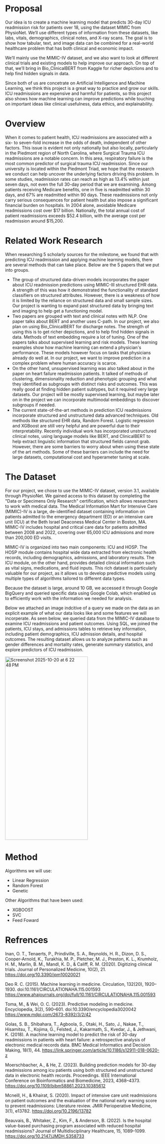 # Proposal
  Our idea is to create a machine learning model that predicts 30-day ICU readmission risk for patients over 18, using the dataset MIMIC from PhysioNet. We’ll use different types of information from these datasets, like labs, vitals, demographics, clinical notes, and X-ray scans. The goal is to show how tabular, text, and image data can be combined for a real-world healthcare problem that has both clinical and economic impact.

  We’ll mainly use the MIMIC-IV dataset, and we also want to look at different clinical trials and existing models to help improve our approach. On top of that, we’ll bring in Bio_ClinicalBERT from Kaggle for richer depictions and to help find hidden signals in data. 

  Since both of us are concetrate on Artificial Intelligence and Machine Learning, we think this project is a great way to practice and grow our skills. ICU readmissions are expensive and harmful for patients, so this project also shows how machine learning can improve predictions while touching on important ideas like clinical usefulness, data ethics, and explainability.

# Overview
 When it comes to patient health, ICU readmissions are associated with a six- to seven-fold increase in the odds of death, independent of other factors. This issue is evident not only nationally but also locally, particularly in the Piedmont region of North Carolina, where Surgical Trauma ICU readmissions are a notable concern. In this area, respiratory failure is the most common predictor of surgical trauma ICU readmission. Since our university is located within the Piedmont Triad, we hope that the research we conduct can help uncover the underlying factors driving this problem. In some studies, readmission rates can reach as high as 13.4% within just seven days, not even the full 30-day period that we are examining. Among patients receiving Medicare benefits, one in five is readmitted within 30 days, and 67% are readmitted within 90 days. These readmissions not only carry serious consequences for patient health but also impose a significant financial burden on hospitals. In 2004 alone, avoidable Medicare readmissions cost over $17 billion. Nationally, the total annual cost of patient readmissions exceeds $52.4 billion, with the average cost per readmission around $15,200. 

# Related Work Research
When researching 5 scholarly sources for the milestone, we found that with predicting ICU readmission and applying machine learning models, there are several methods that can take place. Below are the 5 papers that we put into groups.
- The group of structured data-driven models incorporates the paper about ICU readmission predictions using MIMIC-III structured EHR data. A strength of this was how it demonstrated the functionality of standard classifiers on structured attributes. However, there is a weakness of how it is limited by the reliance on structured data and small sample sizes. Our project is wanting to expand past structured data by bringing text and imaging to help get a functioning model. 
- Two papers are grouped with text and clinical notes with NLP. One paper talks about BERT and another uses C-path. In our project, we also plan on using Bio_ClinicalBERT for discharge notes. The strength of using this is to get richer depictions, and to help find hidden signals in data. Methods of text embedding require a lot of tuning. 
One of the papers talks about supervised learning and risk models. These learning examples show how machine learning can extend a physician's performance. These models however focus on tasks that physicians already do well at. In our project, we want to improve prediction in a complex problem where human accuracy is scarce. 
- On the other hand, unsupervised learning was also talked about in the paper on heart failure readmission patients. It talked of methods of clustering, dimensionality reduction and phenotypic grouping and what they identified as subgroups with distinct risks and outcomes. This was really good at finding hidden patient subtypes, but it required very large datasets. Our project will be mostly supervised learning, but maybe later on in the project we can incorporate multimodal embeddings to discover subgroups if needed. 
- The current state-of-the-art methods in prediction ICU readmissions incorporate structured and unstructured data advanced techniques. Old methods like structured EHR data, Random Forest. Logistic regression and XGBoost are still very helpful and are powerful due to their interpretability. Recently individual work has incorporated unstructured clinical notes, using language models like BERT, and ClinicalBERT to help extract linguistic information that structured fields cannot grab. However, there are some barriers to worry about when using these state of the art methods. Some of these barriers can include the need for large datasets, computational cost and hyperameter tuning at scale.


# The Dataset
  For our project, we chose to use the MIMIC-IV dataset, version 3.1, available through PhysioNet. We gained access to this dataset by completing the "Data or Specimens Only Research" certification, which allows researchers to work with medical data. The Medical Information Mart for Intensive Care (MIMIC)-IV is a large, de-identified dataset containing information on patients admitted to the emergency department (ED) or an intensive care unit (ICU) at the Beth Israel Deaconess Medical Center in Boston, MA. MIMIC-IV includes hospital and critical care data for patients admitted between 2008 and 2022, covering over 65,000 ICU admissions and more than 200,000 ED visits.

MIMIC-IV is organized into two main components: ICU and HOSP. The HOSP module contains hospital wide data extracted from electronic health records, including demographics, admissions, and laboratory results. The ICU module, on the other hand, provides detailed clinical information such as vital signs, medications, and fluid inputs. This rich dataset is particularly valuable for our project, as it allows us to develop predictive models using multiple types of algorithms tailored to different data types.

Because the dataset is large, around 10 GB, we accessed it through Google BigQuery and queried specific data using Google Colab, which enabled us to efficiently work with the information we needed for analysis.

Below we attached an image indcitive of a query we made on the data as an explicit example of what our data looks like and some features we will incorperate. As seen below, we queried data from the MIMIC-IV database to examine ICU readmissions and patient outcomes. Using SQL, we joined the patients, ICU stays, and admissions tables to retrieve key information, including patient demographics, ICU admission details, and hospital outcomes. The resulting dataset allows us to analyze patterns such as gender differences and mortality rates, generate summary statistics, and explore predictors of ICU readmission.

<img width="269" height="597" alt="Screenshot 2025-10-20 at 6 22 48 PM" src="https://github.com/user-attachments/assets/02b77432-6110-4ed4-a6d9-c8b18fdaa3eb" />

# Method
Algorithms we will use:
- Linear Regression
- Random Forest
- Genetic

Other Algorithms that have been used:
- XGBOOST
- SVC
- Feed Foward

# Refrences

Inan, O. T., Tenaerts, P., Prindiville, S. A., Reynolds, H. R., Dizon, D. S., Cooper-Arnold, K., Turakhia, M. P., Pletcher, M. J., Preston, K. L., Krumholz, H. M., Marlin, B. M., Mandl, K. D., & Califf, R. M. (2020). Digitizing clinical trials. Journal of Personalized Medicine, 10(2), 21. https://doi.org/10.3390/jpm10020021 

Deo R. C. (2015). Machine learning in medicine. Circulation, 132(20), 1920–1930. doi:10.1161/CIRCULATIONAHA.115.001593 https://www.ahajournals.org/doi/full/10.1161/CIRCULATIONAHA.115.001593 

Toma, M., & Wei, O. C. (2023). Predictive modeling in medicine. Encyclopedia, 3(2), 590–601. doi:10.3390/encyclopedia3020042
https://www.mdpi.com/2673-8392/3/2/42 

Golas, S. B., Shibahara, T., Agboola, S., Otaki, H., Sato, J., Nakae, T., Hisamitsu, T., Kojima, G., Felsted, J., Kakarmath, S., Kvedar, J., & Jethwani, K. (2018). A machine learning model to predict the risk of 30-day readmissions in patients with heart failure: a retrospective analysis of electronic medical records data. BMC Medical Informatics and Decision Making, 18(1), 44.
https://link.springer.com/article/10.1186/s12911-018-0620-z 

Moerschbacher, A., & He, Z. (2023). Building prediction models for 30-day readmissions among icu patients using both structured and unstructured data in electronic health records. Proceedings. IEEE International Conference on Bioinformatics and Biomedicine, 2023, 4368–4373. 
https://doi.org/10.1109/bibm58861.2023.10385612 

Mcneill, H., & Khairat, S. (2020). Impact of intensive care unit readmissions on patient outcomes and the evaluation of the national early warning score to prevent readmissions: Literature review. JMIR Perioperative Medicine, 3(1), e13782. 
https://doi.org/10.2196/13782 

Beauvais, B., Whitaker, Z., Kim, F., & Anderson, B. (2022). Is the hospital value-based purchasing program associated with reduced hospital readmissions? Journal of Multidisciplinary Healthcare, 15, 1089–1099. 
https://doi.org/10.2147/JMDH.S358733 



